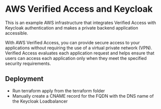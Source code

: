 # AWS Verified Access and Keycloak

This is an example AWS infrastructure that integrates Verified Access with 
Keycloak authentication and makes a private backend application accessible.

With AWS Verified Access, you can provide secure access to your applications 
without requiring the use of a virtual private network (VPN). Verified Access 
evaluates each application request and helps ensure that users can access 
each application only when they meet the specified security requirements.

## Deployment

- Run terraform apply from the terraform folder
- Manually create a CNAME record for the FQDN with the DNS name of the Keycloak Loadbalancer